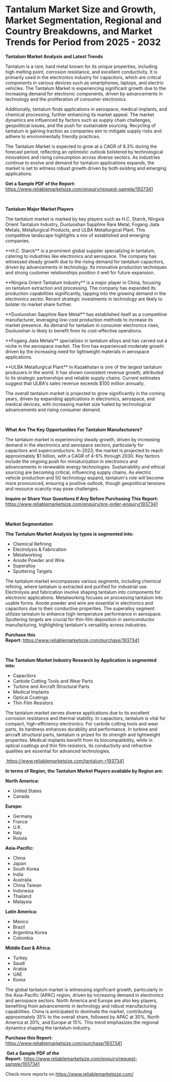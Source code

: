 <p><h1>Tantalum Market Size and Growth, Market Segmentation, Regional and Country Breakdowns, and Market Trends for Period from 2025 -  2032</h1></p><p><strong>Tantalum Market Analysis and Latest Trends</strong></p>
<p><p>Tantalum is a rare, hard metal known for its unique properties, including high melting point, corrosion resistance, and excellent conductivity. It is primarily used in the electronics industry for capacitors, which are critical components in various devices such as smartphones, laptops, and electric vehicles. The Tantalum Market is experiencing significant growth due to the increasing demand for electronic components, driven by advancements in technology and the proliferation of consumer electronics.</p><p>Additionally, tantalum finds applications in aerospace, medical implants, and chemical processing, further enhancing its market appeal. The market dynamics are influenced by factors such as supply chain challenges, geopolitical issues, and the push for sustainable sourcing. Recycling of tantalum is gaining traction as companies aim to mitigate supply risks and adhere to environmentally friendly practices.</p><p>The Tantalum Market is expected to grow at a CAGR of 8.3% during the forecast period, reflecting an optimistic outlook bolstered by technological innovations and rising consumption across diverse sectors. As industries continue to evolve and demand for tantalum applications expands, the market is set to witness robust growth driven by both existing and emerging applications.</p></p>
<p><strong>Get a Sample PDF of the Report:&nbsp;</strong> <a href="https://www.reliablemarketsize.com/enquiry/request-sample/1937341?utm_campaign=2781&utm_medium=2&utm_source=Github&utm_content=ia&utm_term=01042025&utm_id=tantalum">https://www.reliablemarketsize.com/enquiry/request-sample/1937341</a></p>
<p>&nbsp;</p>
<p><strong>Tantalum Major Market Players</strong></p>
<p><p>The tantalum market is marked by key players such as H.C. Starck, Ningxia Orient Tantalum Industry, Duoluoshan Sapphire Rare Metal, Fogang Jiata Metals, Metallurgical Products, and ULBA Metallurgical Plant. This competitive landscape highlights a mix of established and emerging companies.</p><p>**H.C. Starck** is a prominent global supplier specializing in tantalum, catering to industries like electronics and aerospace. The company has witnessed steady growth due to the rising demand for tantalum capacitors, driven by advancements in technology. Its innovative production techniques and strong customer relationships position it well for future expansion.</p><p>**Ningxia Orient Tantalum Industry** is a major player in China, focusing on tantalum extraction and processing. The company has expanded its production capabilities significantly, tapping into the growing demand in the electronics sector. Recent strategic investments in technology are likely to bolster its market share further.</p><p>**Duoluoshan Sapphire Rare Metal** has established itself as a competitive manufacturer, leveraging low-cost production methods to increase its market presence. As demand for tantalum in consumer electronics rises, Duoluoshan is likely to benefit from its cost-effective operations.</p><p>**Fogang Jiata Metals** specializes in tantalum alloys and has carved out a niche in the aerospace market. The firm has experienced moderate growth driven by the increasing need for lightweight materials in aerospace applications.</p><p>**ULBA Metallurgical Plant** in Kazakhstan is one of the largest tantalum producers in the world. It has shown consistent revenue growth, attributed to its strategic partnerships and reliable supply chains. Current estimates suggest that ULBA's sales revenue exceeds $100 million annually.</p><p>The overall tantalum market is projected to grow significantly in the coming years, driven by expanding applications in electronics, aerospace, and medical devices, with increasing market size fueled by technological advancements and rising consumer demand.</p></p>
<p>&nbsp;</p>
<p><strong>What Are The Key Opportunities For Tantalum Manufacturers?</strong></p>
<p><p>The tantalum market is experiencing steady growth, driven by increasing demand in the electronics and aerospace sectors, particularly for capacitors and superconductors. In 2023, the market is projected to reach approximately $1 billion, with a CAGR of 4-6% through 2030. Key factors include the ongoing push for miniaturization in electronics and advancements in renewable energy technologies. Sustainability and ethical sourcing are becoming critical, influencing supply chains. As electric vehicle production and 5G technology expand, tantalum's role will become more pronounced, ensuring a positive outlook, though geopolitical tensions and resource scarcity may pose challenges.</p></p>
<p><strong>Inquire or Share Your Questions If Any Before Purchasing This Report:</strong> <a href="https://www.reliablemarketsize.com/enquiry/pre-order-enquiry/1937341?utm_campaign=2781&utm_medium=2&utm_source=Github&utm_content=ia&utm_term=01042025&utm_id=tantalum">https://www.reliablemarketsize.com/enquiry/pre-order-enquiry/1937341</a></p>
<p>&nbsp;</p>
<p><strong>Market Segmentation</strong></p>
<p><strong>The Tantalum Market Analysis by types is segmented into:</strong></p>
<p><ul><li>Chemical Refining</li><li>Electrolysis & Fabrication</li><li>Metalworking</li><li>Anode Powder and Wire</li><li>Superalloy</li><li>Sputtering Targets</li></ul></p>
<p><p>The tantalum market encompasses various segments, including chemical refining, where tantalum is extracted and purified for industrial use. Electrolysis and fabrication involve shaping tantalum into components for electronic applications. Metalworking focuses on processing tantalum into usable forms. Anode powder and wire are essential in electronics and capacitors due to their conductive properties. The superalloy segment utilizes tantalum to enhance high-temperature performance in aerospace. Sputtering targets are crucial for thin-film deposition in semiconductor manufacturing, highlighting tantalum's versatility across industries.</p></p>
<p><strong>Purchase this Report:&nbsp;</strong><a href="https://www.reliablemarketsize.com/purchase/1937341?utm_campaign=2781&utm_medium=2&utm_source=Github&utm_content=ia&utm_term=01042025&utm_id=tantalum">https://www.reliablemarketsize.com/purchase/1937341</a></p>
<p>&nbsp;</p>
<p><strong>The Tantalum Market Industry Research by Application is segmented into:</strong></p>
<p><ul><li>Capacitors</li><li>Carbide Cutting Tools and Wear Parts</li><li>Turbine and Aircraft Structural Parts</li><li>Medical Implants</li><li>Optical Coatings</li><li>Thin Film Resistors</li></ul></p>
<p><p>The tantalum market serves diverse applications due to its excellent corrosion resistance and thermal stability. In capacitors, tantalum is vital for compact, high-efficiency electronics. For carbide cutting tools and wear parts, its hardness enhances durability and performance. In turbine and aircraft structural parts, tantalum is prized for its strength and lightweight properties. Medical implants benefit from its biocompatibility, while in optical coatings and thin film resistors, its conductivity and refractive qualities are essential for advanced technologies.</p></p>
<p><a href="https://www.reliablemarketsize.com/tantalum-r1937341?utm_campaign=2781&utm_medium=2&utm_source=Github&utm_content=ia&utm_term=01042025&utm_id=tantalum">&nbsp;https://www.reliablemarketsize.com/tantalum-r1937341</a></p>
<p><strong>In terms of Region, the Tantalum Market Players available by Region are:</strong></p>
<p>
    <p> <strong> North America: </strong>
        <ul>
            <li>United States</li>
            <li>Canada</li>
        </ul>
        </p> 
    <p> <strong> Europe: </strong>
        <ul>
            <li>Germany</li>
            <li>France</li>
            <li>U.K.</li>
            <li>Italy</li>
            <li>Russia</li>
        </ul>
        </p> 
    <p> <strong> Asia-Pacific: </strong>
        <ul>
            <li>China</li>
            <li>Japan</li>
            <li>South Korea</li>
            <li>India</li>
            <li>Australia</li>
            <li>China Taiwan</li>
            <li>Indonesia</li>
            <li>Thailand</li>
            <li>Malaysia</li>
        </ul>
        </p> 
    <p> <strong> Latin America: </strong>
        <ul>
            <li>Mexico</li>
            <li>Brazil</li>
            <li>Argentina Korea</li>
            <li>Colombia</li>
        </ul>
        </p> 
    <p> <strong> Middle East & Africa: </strong>
        <ul>
            <li>Turkey</li>
            <li>Saudi</li>
            <li>Arabia</li>
            <li>UAE</li>
            <li>Korea</li>
        </ul>
    </p>
    </p>
<p><p>The global tantalum market is witnessing significant growth, particularly in the Asia-Pacific (APAC) region, driven by increasing demand in electronics and aerospace sectors. North America and Europe are also key players, benefiting from advancements in technology and robust manufacturing capabilities. China is anticipated to dominate the market, contributing approximately 35% to the overall share, followed by APAC at 30%, North America at 20%, and Europe at 15%. This trend emphasizes the regional dynamics shaping the tantalum industry.</p></p>
<p><strong>Purchase this Report: </strong><a href="https://www.reliablemarketsize.com/purchase/1937341?utm_campaign=2781&utm_medium=2&utm_source=Github&utm_content=ia&utm_term=01042025&utm_id=tantalum">https://www.reliablemarketsize.com/purchase/1937341</a></p>
<p>&nbsp;<strong>Get a Sample PDF of the Report:&nbsp;&nbsp;</strong><a href="https://www.reliablemarketsize.com/enquiry/request-sample/1937341?utm_campaign=2781&utm_medium=2&utm_source=Github&utm_content=ia&utm_term=01042025&utm_id=tantalum">https://www.reliablemarketsize.com/enquiry/request-sample/1937341</a></p>
<p><strong></strong></p>
<p>Check more reports on <a href="https://www.reliablemarketsize.com/?utm_campaign=2781&utm_medium=2&utm_source=Github&utm_content=ia&utm_term=01042025&utm_id=tantalum">https://www.reliablemarketsize.com/</a></p>